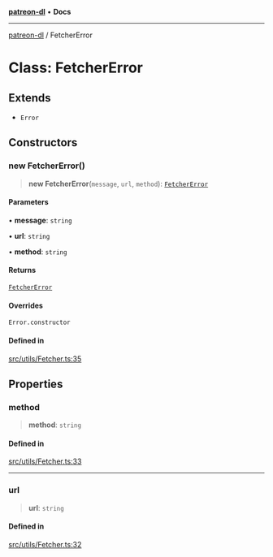 [**patreon-dl**](../README.md) • **Docs**

***

[patreon-dl](../README.md) / FetcherError

# Class: FetcherError

## Extends

- `Error`

## Constructors

### new FetcherError()

> **new FetcherError**(`message`, `url`, `method`): [`FetcherError`](FetcherError.md)

#### Parameters

• **message**: `string`

• **url**: `string`

• **method**: `string`

#### Returns

[`FetcherError`](FetcherError.md)

#### Overrides

`Error.constructor`

#### Defined in

[src/utils/Fetcher.ts:35](https://github.com/patrickkfkan/patreon-dl/blob/0f374425151a1d535f98dea530b43394331b4977/src/utils/Fetcher.ts#L35)

## Properties

### method

> **method**: `string`

#### Defined in

[src/utils/Fetcher.ts:33](https://github.com/patrickkfkan/patreon-dl/blob/0f374425151a1d535f98dea530b43394331b4977/src/utils/Fetcher.ts#L33)

***

### url

> **url**: `string`

#### Defined in

[src/utils/Fetcher.ts:32](https://github.com/patrickkfkan/patreon-dl/blob/0f374425151a1d535f98dea530b43394331b4977/src/utils/Fetcher.ts#L32)
